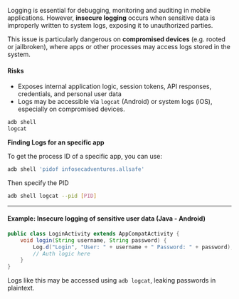Logging is essential for debugging, monitoring and auditing in mobile applications. However, **insecure logging** occurs when sensitive data is improperly written to system logs, exposing it to unauthorized parties.

This issue is particularly dangerous on **compromised devices** (e.g. rooted or jailbroken), where apps or other processes may access logs stored in the system.

#### Risks

- Exposes internal application logic, session tokens, API responses, credentials, and personal user data
- Logs may be accessible via `logcat` (Android) or system logs (iOS), especially on compromised devices.

```bash
adb shell
logcat
```

**Finding  Logs for an specific app**

To get the process ID of a specific app, you can use:

```bash
adb shell 'pidof infosecadventures.allsafe'
```

Then specify the PID
  
```bash
adb shell logcat --pid [PID] 
```

---

#### Example: Insecure logging of sensitive user data (Java - Android)

```java
public class LoginActivity extends AppCompatActivity {
    void login(String username, String password) {
        Log.d("Login", "User: " + username + " Password: " + password); // BAD PRACTICE
        // Auth logic here
    }
}
```
Logs like this may be accessed using `adb logcat`, leaking passwords in plaintext.